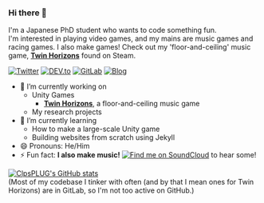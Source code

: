 ### Hi there 👋

I'm a Japanese PhD student who wants to code something fun.  
I'm interested in playing video games, and my mains are music games and racing games. I also make games! Check out my 'floor-and-ceiling' music game, **[Twin Horizons](https://store.steampowered.com/app/1352730/Twin_Horizons/)** found on Steam.

[![Twitter](https://img.shields.io/static/v1?label=Find%20me%20on&message=Twitter&color=1DA1F2&style=for-the-badge&logo=twitter)](https://twitter.com/CollapsedPlug) 
[![DEV.to](https://img.shields.io/static/v1?label=Find%20me%20on&message=DEV.TO&color=0A0A0A&style=for-the-badge&logo=dev.to)](https://dev.to/clpsplug) 
[![GitLab](https://img.shields.io/static/v1?label=Find%20me%20on&message=Gitlab&color=FC6D26&style=for-the-badge&logo=gitlab)](https://www.gitlab.com/clpsplug) 
[![Blog](https://img.shields.io/static/v1?label=Visit&message=My%20Blog&color=blueviolet&style=for-the-badge)](https://www.clpsplug.com/en/)

- 🔭 I’m currently working on
  - Unity Games
    - **[Twin Horizons](https://store.steampowered.com/app/1352730/Twin_Horizons/)**, a floor-and-ceiling music game
  - My research projects
- 🌱 I’m currently learning
  - How to make a large-scale Unity game
  - Building websites from scratch using Jekyll
- 😄 Pronouns: He/Him
- ⚡ Fun fact: **I also make music!** [![Find me on SoundCloud](https://img.shields.io/static/v1?label=Find%20me%20on&message=SoundCloud&color=FF3300&style=for-the-badge&logo=soundcloud)](https://www.soundcloud.com/collapsedplug) to hear some!


[![ClpsPLUG's GitHub stats](https://github-readme-stats.vercel.app/api?username=clpsplug&count_private=true)](https://github.com/anuraghazra/github-readme-stats)  
(Most of my codebase I tinker with often (and by that I mean ones for Twin Horizons) are in GitLab, so I'm not too active on GitHub.)

<!--
**Clpsplug/clpsplug** is a ✨ _special_ ✨ repository because its `README.md` (this file) appears on your GitHub profile.

Here are some ideas to get you started:

- 🔭 I’m currently working on ...
- 🌱 I’m currently learning ...
- 👯 I’m looking to collaborate on ...
- 🤔 I’m looking for help with ...
- 💬 Ask me about ...
- 📫 How to reach me: ...
- 😄 Pronouns: ...
- ⚡ Fun fact: ...
-->
